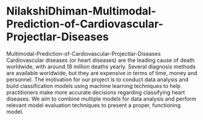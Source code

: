 # NilakshiDhiman-Multimodal-Prediction-of-Cardiovascular-Projectlar-Diseases
Multimodal-Prediction-of-Cardiovascular-Projectlar-Diseases
Cardiovascular diseases (or heart diseases) are the leading cause of death worldwide, with around 18 million deaths yearly. Several diagnosis methods are available worldwide, but they are expensive in terms of time, money and personnel. The motivation for our project is to conduct data analysis and build classification models using machine learning techniques to help practitioners make more accurate decisions regarding classifying heart diseases. We aim to combine multiple models for data analysis and perform relevant model evaluation techniques to present a proper, functioning model.
